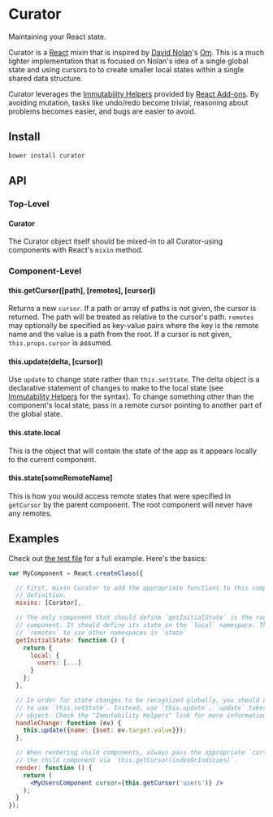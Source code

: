 # Curator

Maintaining your React state.

Curator is a [React] mixin that is inspired by [David Nolan]'s [Om]. This is a
much lighter implementation that is focused on Nolan's idea of a single global
state and using cursors to to create smaller local states within a single shared
data structure.

Curator leverages the [Immutability Helpers] provided by [React Add-ons]. By
avoiding mutation, tasks like undo/redo become trivial, reasoning about problems
becomes easier, and bugs are easier to avoid.

## Install

```bash
bower install curator
```

## API

### Top-Level

#### Curator

The Curator object itself should be mixed-in to all Curator-using components with React's `mixin` method.

### Component-Level

#### this.getCursor([path], [remotes], [cursor])

Returns a new `cursor`. If a path or array of paths is not given, the cursor is
returned. The path will be treated as relative to the cursor's path. `remotes`
may optionally be specified as key-value pairs where the key is the remote name
and the value is a path from the root. If a cursor is not given,
`this.props.cursor` is assumed.

#### this.update(delta, [cursor])

Use `update` to change state rather than `this.setState`. The delta object is a
declarative statement of changes to make to the local state (see [Immutability
Helpers] for the syntax). To change something other than the component's local
state, pass in a remote cursor pointing to another part of the global state.

#### this.state.local

This is the object that will contain the state of the app as it appears locally to the current component.

#### this.state[someRemoteName]

This is how you would access remote states that were specified in `getCursor` by
the parent component. The root component will never have any remotes.

## Examples

Check out [the test file](https://caseywebdev.github.io/curator/test.html) for a
full example. Here's the basics:

```jsx
var MyComponent = React.createClass({

  // First, mixin Curator to add the appropriate functions to this component
  // definition.
  mixins: [Curator],

  // The only component that should define `getInitialState` is the root
  // component. It should define its state in the `local` namespace. This allows
  // `remotes` to use other namespaces in `state`
  getInitialState: function () {
    return {
      local: {
        users: [...]
      }
    };
  },

  // In order for state changes to be recognized globally, you should never need
  // to use `this.setState`. Instead, use `this.update`. `update` takes a delta
  // object. Check the "Immutability Helpers" link for more information.
  handleChange: function (ev) {
    this.update({name: {$set: ev.target.value}});
  },

  // When rendering child components, always pass the appropriate `cursor` for
  // the child component via `this.getCursor(indexOrIndicies)`.
  render: function () {
    return (
      <MyUsersComponent cursor={this.getCursor('users')} />
    );
  }
});
```

[React]: https://github.com/facebook/react
[David Nolan]: https://github.com/swannodette
[Om]: https://github.com/swannodette/om
[Immutability Helpers]: http://facebook.github.io/react/docs/update.html
[React Add-ons]: http://facebook.github.io/react/docs/addons.html
